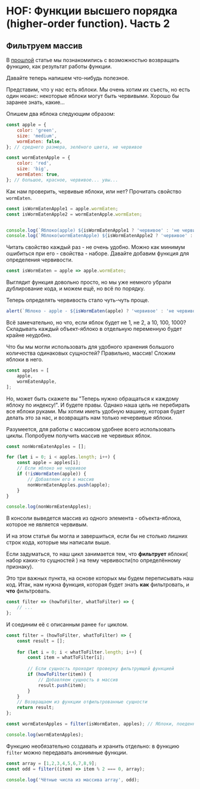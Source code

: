 # HOF: Функции высшего порядка (higher-order function). Часть 2

## Фильтруем массив

В [прошлой](../hof-1) статье мы познакомились с возможностью
возвращать функцию, как результат работы функции.

Давайте теперь напишем что-нибудь полезное.

Представим, что у нас есть яблоки. Мы очень хотим их съесть, но
есть один нюанс: некоторые яблоки могут быть червивыми.
Хорошо бы заранее знать, какие...

Опишем два яблока следующим образом:

```javascript
const apple = {
    color: 'green',
    size: 'medium',
    wormEaten: false,
}; // среднего размера, зелёного цвета, не червивое

const wormEatenApple = {
    color: 'red',
    size: 'big',
    wormEaten: true,
}; // большое, красное, червивое... увы...
```

Как нам проверить, червивые яблоки, или нет? Прочитать свойство `wormEaten`.

```javascript
const isWormEatenApple1 = apple.wormEaten;
const isWormEatenApple2 = wormEatenApple.wormEaten;


console.log(`Яблоко(apple) ${isWormEatenApple1 ? 'червивое' : 'не червивое'}`);
console.log(`Яблоко(wormEatenApple) ${isWormEatenApple2 ? 'червивое' : 'не червивое'}`);
```

Читать свойство каждый раз - не очень удобно. 
Можно как минимум ошибиться при его - свойства - наборе.
Давайте добавим функция для определения червивости.

```javascript
const isWormEaten = apple => apple.wormEaten;
```

Выглядит функция довольно просто, но мы уже немного 
убрали дублирование кода, и можем ещё, но всё по порядку.

Теперь определять червивость стало чуть-чуть проще.

```javascript
alert(`Яблоко - apple - ${isWormEaten(apple) ? 'червивое' : 'не червивое'}`);
```

Всё замечательно, но что, если яблок будет не 1, не 2, а 10, 100, 1000?
Складывать каждый объект-яблоко в отдельную переменную будет крайне неудобно.

Что бы мы могли использовать для удобного хранения 
большого количества одинаковых сущностей? Правильно, массив!
Сложим яблоки в него.

```javascript
const apples = [
    apple, 
    wormEatenApple,
];
```

Но, может быть скажете вы "Теперь нужно обращаться к каждому яблоку
по индексу!". И будете правы. Однако наша цель не перебирать все
яблоки руками. Мы хотим иметь удобную машину, которая будет делать это за
нас, и возвращать нам только нечервивые яблоки.

Разумеется, для работы с массивом удобнее всего использовать циклы.
Попробуем получить массив не червивых яблок.

```javascript
const nonWormEatenApples = [];

for (let i = 0; i < apples.length; i++) {
    const apple = apples[i];
    // Если яблоко не червивое
    if (!isWormEaten(apple)) {
        // Добавляем его в массив
        nonWormEatenApples.push(apple);
    }
}

console.log(nonWormEatenApples);
```

В консоли выведется массив из одного элемента - объекта-яблока, которое
не является червивым.

И на этом статья бы могла и завершиться, если бы не столько лишних строк
кода, которые мы написали выше.

Если задуматься, то наш цикл занимается тем, что __фильтрует__ яблоки(
набор каких-то сущностей
) на тему червивости(по определённому признаку).

Это три важных пункта, на основе которых мы будем переписывать наш код.
Итак, нам нужна функция, которая будет знать **как** фильтровать, и 
**что** фильтровать.

```javascript
const filter => (howToFilter, whatToFilter) => {
    // ...
};
```

И соединим её с описанным ранее `for` циклом.

```javascript
const filter = (howToFilter, whatToFilter) => {
    const result = [];
    
    for (let i = 0; i < whatToFilter.length; i++) {
        const item = whatToFilter[i];
        
        // Если сущность проходит проверку фильтрующей функцией
        if (howToFilter(item)) {
            // Добавляем сущность в массив
            result.push(item);
        }
    }
    // Возвращаем из функции отфильтрованные сущности
    return result;
};

const wormEatenApples = filter(isWormEaten, apples); // Яблоки, поеденные червями

console.log(wormEatenApples);
```

Функцию необязательно создавать и хранить отдельно: в функцию `filter` 
можно передавать анонимные функции.

```javascript
const array = [1,2,3,4,5,6,7,8,9];
const odd = filter((item) => item % 2 === 0, array);

console.log('Чётные числа из массива array', odd);
```

